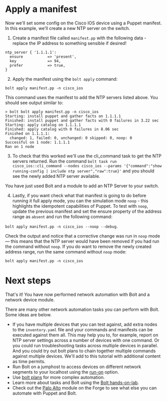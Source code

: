# Apply a manifest

Now we'll set some config on the Cisco IOS device using a Puppet manifest. In this example, we'll create a new NTP server on the switch.

1. Create a manifest file called `manifest.pp` with the following data - replace the IP address to something sensible if desired!

```
ntp_server { '1.1.1.1':
  ensure           => 'present',
  key              => 94,
  prefer           => true,
}
```

2. Apply the manifest using the `bolt apply` command:

`bolt apply manifest.pp -n cisco_ios`

This command uses the manifest to add the NTP servers listed above. You should see output similar to:

```
> bolt bolt apply manifest.pp -n cisco_ios
Starting: install puppet and gather facts on 1.1.1.1
Finished: install puppet and gather facts with 0 failures in 3.22 sec
Starting: apply catalog on 1.1.1.1
Finished: apply catalog with 0 failures in 8.06 sec
Finished on 1.1.1.1:
  changed: 1, failed: 0, unchanged: 0 skipped: 0, noop: 0
Successful on 1 node: 1.1.1.1
Ran on 1 node
```

3. To check that this worked we'll use the cli_command task to get the NTP servers returned. Run the command `bolt task run cisco_ios::cli_command --nodes cisco_ios --params '{"command":"show running-config | include ntp server","raw":true}'` and you should see the newly added NTP server available.

You have just used Bolt and a module to add an NTP Server to your switch.

4. Lastly, if you want check what that manifest is going to do before running it full apply mode, you can the simulation mode `noop` - this highlights the idempotent capabilities of Puppet. To test with `noop`, update the previous manifest and set the ensure property of the address range as `absent` and run the following command: 

`bolt apply manifest.pp -n cisco_ios --noop --debug`. 

Check the output and notice that a corrective change was run in `noop` mode — this means that the NTP server would have been removed if you had run the command without `noop`. If you do want to remove the newly created address range, run the same command without `noop` mode: 

`bolt apply manifest.pp -n cisco_ios`

# Next steps

That's it! You have now performed network automation with Bolt and a network device module. 

There are many other network automation tasks you can perform with Bolt. Some ideas are below.

* If you have multiple devices that you can test against, add extra nodes to the `inventory.yaml` file and your commands and manifests can be executed against them all. This may help you to, for example, report on NTP server settings across a number of devices with one command. Or you could run troubleshooting tasks across multiple devices in parallel. And you could try out bolt plans to chain together multiple commands against multiple devices. We'll add to this tutorial with additional content as time permits.
* Run Bolt on a jumphost to access devices on different network segments to your localhost using the [run-on](https://puppet.com/docs/bolt/latest/bolt_configuration_options.html#remote-transport-configuration-options) option.
* Use [bolt plans](https://puppet.com/docs/bolt/latest/writing_plans.html) for more complex automation.
* Learn more about tasks and Bolt using the [Bolt hands-on-lab](https://github.com/puppetlabs/tasks-hands-on-lab).
* Check out the [Palo Alto](https://forge.puppet.com/puppetlabs/panos/reference) module on the Forge to see what else you can automate with Puppet and Bolt.
